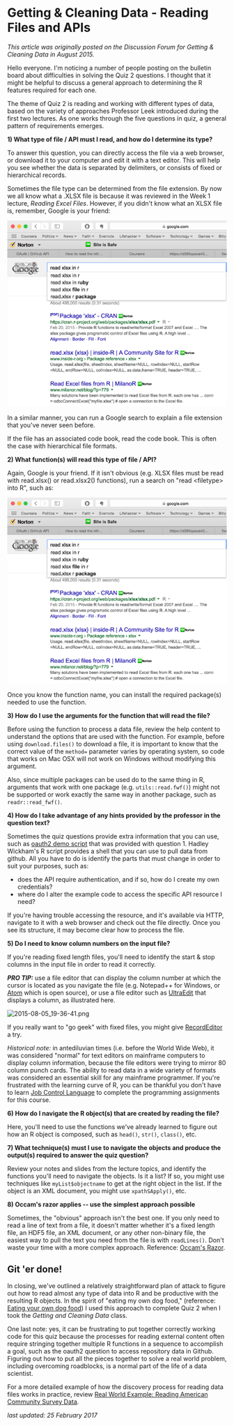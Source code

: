 # Getting & Cleaning Data - Reading Files and APIs

*This article was originally posted on the Discussion Forum for Getting & Cleaning Data in August 2015.*

Hello everyone. I'm noticing a number of people posting on the bulletin board about difficulties in solving the Quiz 2 questions. I thought that it might be helpful to discuss a general approach to determining the R features required for each one.


The theme of Quiz 2 is reading and working with different types of data, based on the variety of approaches Professor Leek introduced during the first two lectures. As one works through the five questions in quiz, a general pattern of requirements emerges.

**1) What type of file / API must I read, and how do I determine its type?**

To answer this question, you can directly access the file via a web browser, or download it to your computer and edit it with a text editor. This will help you see whether the data is separated by delimiters, or consists of fixed or hierarchical records.

Sometimes the file type can be determined from the file extension. By now we all know what a .XLSX file is because it was reviewed in the Week 1 lecture, *Reading Excel Files*.  However, if you didn't know what an XLSX file is, remember, Google is your friend:

![readingFiles01.png](./images/cleaningData-readingFiles01.png)

In a similar manner, you can run a Google search to explain a file extension that you've never seen before.

If the file has an associated code book, read the code book. This is often the case with hierarchical file formats.

**2) What function(s) will read this type of file / API?**

Again, Google is your friend. If it isn't obvious (e.g. XLSX files must be read with read.xlsx() or read.xlsx2() functions), run a search on "read <filetype\> into R", such as:


![readingFiles02.png](./images/cleaningData-readingFiles01.png)

Once you know the function name, you can install the required package(s) needed to use the function.

**3) How do I use the arguments for the function that will read the file?**

Before using the function to process a data file, review the help content to understand the options that are used with the function. For example, before using `download.files()` to download a file, it is important to know that the correct value of the `method=` parameter varies by operating system, so code that works on Mac OSX will not work on Windows without modifying this argument.  

Also, since multiple packages can be used do to the same thing in R, arguments that work with one package \(e.g. `utils::read.fwf()`\) might not be supported or work exactly the same way in another package, such as `readr::read_fwf()`.

**4)  How do I take advantage of any hints provided by the professor in the question text?**

Sometimes the quiz questions provide extra information that you can use, such as [oauth2 demo script](https://github.com/hadley/httr/blob/master/demo/oauth2-github.r) that was provided with question 1. Hadley Wickham's R script provides a shell that you can use to pull data from github. All you have to do is identify the parts that must change in order to suit your purposes, such as:

* does the API require authentication, and if so, how do I create my own credentials?
* where do I alter the example code to access the specific API resource I need?

If you're having trouble accessing the resource, and it's available via HTTP, navigate to it with a web browser and check out the file directly. Once you see its structure, it may become clear how to process the file.

**5) Do I need to know column numbers on the input file?**

If you're reading fixed length files, you'll need to identify the start & stop columns in the input file in order to read it correctly.

**_PRO TIP:_** use a file editor that can display the column number at which the cursor is located as you navigate the file (e.g. Notepad++ for Windows, or [Atom](http://atom.io) which is open source), or use a file editor such as [UltraEdit](http://www.ultraedit.com/?gclid=CJzq_veIrNICFdWEswodO7cAwg) that displays a column, as illustrated here.

![2015-08-05_19-36-41.png](https://coursera-forum-screenshots.s3.amazonaws.com/1b/1f5a503be411e58d54556e371b25e8/2015-08-05_19-36-41.png)

If you really want to "go geek" with fixed files, you might give [RecordEditor](http://sourceforge.net/projects/record-editor/) a try.

_Historical note:_ in antediluvian times (i.e. before the World Wide Web), it was considered "normal" for text editors on mainframe computers to display column information, because the file editors were trying to mirror 80 column punch cards. The ability to read data in a wide variety of formats was considered an essential skill for any mainframe programmer.  If you're frustrated with the learning curve of R, you can be thankful you don't have to learn [Job Control Language](https://en.wikipedia.org/wiki/Job_Control_Language) to complete the programming assignments for this course.

**6)  How do I navigate the R object(s) that are created by reading the file?**

Here, you'll need to use the functions we've already learned to figure out how an R object is composed, such as `head()`, `str()`, `class()`, etc.

**7) What technique(s) must I use to navigate the objects and produce the output(s) required to answer the quiz question?**

Review your notes and slides from the lecture topics, and identify the functions you'll need to navigate the objects. Is it a list? If so, you might use techniques like `myList$objectname` to get at the right object in the list. If the object is an XML document, you might use `xpathSApply()`, etc.

**8) Occam's razor applies -- use the simplest approach possible**

Sometimes, the "obvious" approach isn't the best one. If you only need to read a line of text from a file, it doesn't matter whether it's a fixed length file, an HDF5 file, an XML document, or any other non-binary file, the easiest way to pull the text you need from the file is with `readLines()`.  Don't waste your time with a more complex approach.  Reference: [Occam's Razor](https://en.wikipedia.org/wiki/Occam%27s_razor).


## Git 'er done!

In closing, we've outlined a relatively straightforward plan of attack to figure out how to read almost any type of data into R and be productive with the resulting R objects.  In the spirit of "eating my own dog food," (reference: [Eating your own dog food](https://en.wikipedia.org/wiki/Eating_your_own_dog_food)) I used this approach to complete Quiz 2 when I took the *Getting and Cleaning Data* class.

One last note: yes, it can be frustrating to put together correctly working code for this quiz because the processes for reading external content often require stringing together multiple R functions in a sequence to accomplish a goal, such as the oauth2 question to access repository data in Github. Figuring out how to put all the pieces together to solve a real world problem, including overcoming roadblocks, is a normal part of the life of a data scientist.

For a more detailed example of how the discovery process for reading data files works in practice, review [Real World Example: Reading American Community Survey Data](http://bit.ly/2bAdLE9).

*last updated: 25 February 2017*
